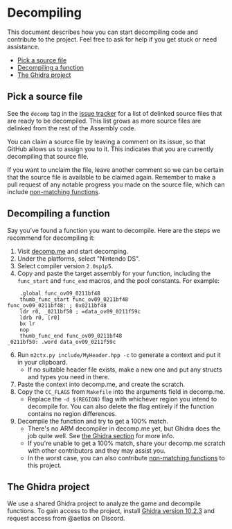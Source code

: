 # Decompiling
This document describes how you can start decompiling code and contribute to the project. Feel free to ask for help if you get
stuck or need assistance.
- [Pick a source file](#pick-a-source-file)
- [Decompiling a function](#decompiling-a-function)
- [The Ghidra project](#the-ghidra-project)

## Pick a source file
See the `decomp` tag in the [issue tracker](https://github.com/AetiasHax/ph/issues?q=is%3Aopen+is%3Aissue+label%3Adecomp) for
a list of delinked source files that are ready to be decompiled. This list grows as more source files are delinked from the
rest of the Assembly code.

You can claim a source file by leaving a comment on its issue, so that GitHub allows us to assign you to it. This indicates
that you are currently decompiling that source file.

If you want to unclaim the file, leave another comment so we can be certain that the source file is available to be claimed
again. Remember to make a pull request of any notable progress you made on the source file, which can include
[non-matching functions](/CONTRIBUTING.md#non-matching-functions).

## Decompiling a function
Say you've found a function you want to decompile. Here are the steps we recommend for decompiling it:
1. Visit [decomp.me](https://decomp.me/) and start decomping.
1. Under the platforms, select "Nintendo DS".
1. Select compiler version `2.0sp1p5`.
1. Copy and paste the target assembly for your function, including the `func_start` and `func_end` macros, and the pool constants.
For example:
```arm
	.global func_ov09_0211bf48
	thumb_func_start func_ov09_0211bf48
func_ov09_0211bf48: ; 0x0211bf48
	ldr r0, _0211bf50 ; =data_ov09_0211f59c
	ldrb r0, [r0]
	bx lr
	nop
	thumb_func_end func_ov09_0211bf48
_0211bf50: .word data_ov09_0211f59c
```
6. Run `m2ctx.py include/MyHeader.hpp -c` to generate a context and put it in your clipboard.
    - If no suitable header file exists, make a new one and put any structs and types you need in there.
1. Paste the context into decomp.me, and create the scratch.
1. Copy the `CC_FLAGS` from `Makefile` into the arguments field in decomp.me.
    - Replace the `-d $(REGION)` flag with whichever region you intend to decompile for. You can also delete the flag entirely
    if the function contains no region differences.
1. Decompile the function and try to get a 100% match.
    - There's no ARM decompiler in decomp.me yet, but Ghidra does the job quite well. See [the Ghidra section](#the-ghidra-project)
    for more info.
    - If you're unable to get a 100% match, share your decomp.me scratch with other contributors and they may assist you.
    - In the worst case, you can also contribute [non-matching functions](/CONTRIBUTING.md#non-matching-functions) to this
    project.

## The Ghidra project
We use a shared Ghidra project to analyze the game and decompile functions. To gain access to the project, install
[Ghidra version 10.2.3](https://github.com/NationalSecurityAgency/ghidra/releases/tag/Ghidra_10.2.3_build) and request access
from @aetias on Discord.